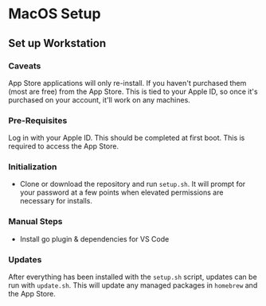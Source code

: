 # MacOS Setup #

## Set up Workstation ##

### Caveats ###

App Store applications will only re-install.  If you haven't purchased them (most are free) from the App Store.  This is tied to your Apple ID, so once it's purchased on your account, it'll work on any machines.

### Pre-Requisites ###

Log in with your Apple ID.  This should be completed at first boot.  This is required to access the App Store.

### Initialization ###

* Clone or download the repository and run `setup.sh`.  It will prompt for your password at a few points when elevated permissions are necessary for installs.

### Manual Steps ###

* Install go plugin & dependencies for VS Code

### Updates ###

After everything has been installed with the `setup.sh` script, updates can be run with `update.sh`.  This will update any managed packages in `homebrew` and the App Store.
